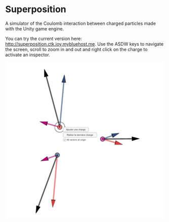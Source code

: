 # Superposition
A simulator of the Coulomb interaction between charged particles made with the Unity game engine. 

You can try the current version here: http://superposition.ctk.ioy.mybluehost.me.
Use the ASDW keys to navigate the screen, scroll to zoom in and out and right click  on the charge to activate an inspector. 

<img src="/External ressources/Images/Superposition_Snapshot.png" width="600">



